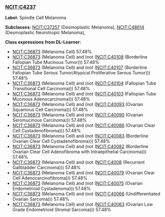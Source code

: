 
### [NCIT:C4237](http://purl.obolibrary.org/obo/NCIT_C4237)
**Label:** Spindle Cell Melanoma

**Subclasses:** [NCIT:C37257](http://purl.obolibrary.org/obo/NCIT_C37257) (Desmoplastic Melanoma), [NCIT:C48614](http://purl.obolibrary.org/obo/NCIT_C48614) (Desmoplastic Neurotropic Melanoma), 

**Class expressions from DL-Learner:**

- [NCIT:C36873](http://purl.obolibrary.org/obo/NCIT_C36873) (Melanoma Cell) 57.48%
- [NCIT:C36873](http://purl.obolibrary.org/obo/NCIT_C36873) (Melanoma Cell) and (not ([NCIT:C40108](http://purl.obolibrary.org/obo/NCIT_C40108) (Borderline Fallopian Tube Mucinous Tumor))) 57.48%
- [NCIT:C36873](http://purl.obolibrary.org/obo/NCIT_C36873) (Melanoma Cell) and (not ([NCIT:C40107](http://purl.obolibrary.org/obo/NCIT_C40107) (Borderline Fallopian Tube Serous Tumor/Atypical Proliferative Serous Tumor))) 57.48%
- [NCIT:C36873](http://purl.obolibrary.org/obo/NCIT_C36873) (Melanoma Cell) and (not ([NCIT:C40104](http://purl.obolibrary.org/obo/NCIT_C40104) (Fallopian Tube Transitional Cell Carcinoma))) 57.48%
- [NCIT:C36873](http://purl.obolibrary.org/obo/NCIT_C36873) (Melanoma Cell) and (not ([NCIT:C40103](http://purl.obolibrary.org/obo/NCIT_C40103) (Fallopian Tube Mucinous Adenocarcinoma))) 57.48%
- [NCIT:C36873](http://purl.obolibrary.org/obo/NCIT_C36873) (Melanoma Cell) and (not ([NCIT:C40093](http://purl.obolibrary.org/obo/NCIT_C40093) (Ovarian Squamous Cell Carcinoma))) 57.48%
- [NCIT:C36873](http://purl.obolibrary.org/obo/NCIT_C36873) (Melanoma Cell) and (not ([NCIT:C40090](http://purl.obolibrary.org/obo/NCIT_C40090) (Ovarian Seromucinous Carcinoma))) 57.48%
- [NCIT:C36873](http://purl.obolibrary.org/obo/NCIT_C36873) (Melanoma Cell) and (not ([NCIT:C40086](http://purl.obolibrary.org/obo/NCIT_C40086) (Ovarian Clear Cell Cystadenofibroma))) 57.48%
- [NCIT:C36873](http://purl.obolibrary.org/obo/NCIT_C36873) (Melanoma Cell) and (not ([NCIT:C40083](http://purl.obolibrary.org/obo/NCIT_C40083) (Borderline Ovarian Clear Cell Cystadenofibroma))) 57.48%
- [NCIT:C36873](http://purl.obolibrary.org/obo/NCIT_C36873) (Melanoma Cell) and (not ([NCIT:C40082](http://purl.obolibrary.org/obo/NCIT_C40082) (Borderline Ovarian Clear Cell Adenofibroma with Intraepithelial Carcinoma))) 57.48%
- [NCIT:C36873](http://purl.obolibrary.org/obo/NCIT_C36873) (Melanoma Cell) and (not ([NCIT:C4008](http://purl.obolibrary.org/obo/NCIT_C4008) (Recurrent Gallbladder Carcinoma))) 57.48%
- [NCIT:C36873](http://purl.obolibrary.org/obo/NCIT_C36873) (Melanoma Cell) and (not ([NCIT:C40079](http://purl.obolibrary.org/obo/NCIT_C40079) (Ovarian Clear Cell Adenocarcinofibroma))) 57.48%
- [NCIT:C36873](http://purl.obolibrary.org/obo/NCIT_C36873) (Melanoma Cell) and (not ([NCIT:C40075](http://purl.obolibrary.org/obo/NCIT_C40075) (Ovarian Endometrioid Cystadenoma))) 57.48%
- [NCIT:C36873](http://purl.obolibrary.org/obo/NCIT_C36873) (Melanoma Cell) and (not ([NCIT:C40066](http://purl.obolibrary.org/obo/NCIT_C40066) (Undifferentiated Ovarian Sarcoma))) 57.48%
- [NCIT:C36873](http://purl.obolibrary.org/obo/NCIT_C36873) (Melanoma Cell) and (not ([NCIT:C40063](http://purl.obolibrary.org/obo/NCIT_C40063) (Ovarian Low Grade Endometrioid Stromal Sarcoma))) 57.48%


